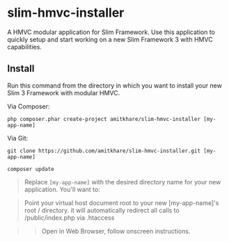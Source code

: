 # slim-hmvc-installer
A HMVC modular application for Slim Framework. Use this application to quickly setup and start working on a new Slim Framework 3 with HMVC capabilities.

## Install

Run this command from the directory in which you want to install your new Slim 3 Framework with modular HMVC.

Via Composer:

    php composer.phar create-project amitkhare/slim-hmvc-installer [my-app-name]

Via Git:

    git clone https://github.com/amitkhare/slim-hmvc-installer.git [my-app-name]

    composer update

> Replace `[my-app-name]` with the desired directory name for your new application. You'll want to:

> Point your virtual host document root to your new [my-app-name]'s root / directory. it will automatically redirect all calls to /public/index.php via .htaccess

>> Open in Web Browser, follow onscreen instructions.
